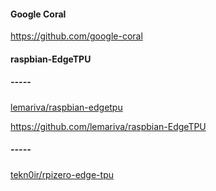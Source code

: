 #### Google Coral

https://github.com/google-coral


#### raspbian-EdgeTPU

##### -----

[lemariva/raspbian-edgetpu](https://hub.docker.com/r/lemariva/raspbian-edgetpu)

https://github.com/lemariva/raspbian-EdgeTPU


##### -----
[tekn0ir/rpizero-edge-tpu](https://hub.docker.com/r/tekn0ir/rpizero-edge-tpu/dockerfile)